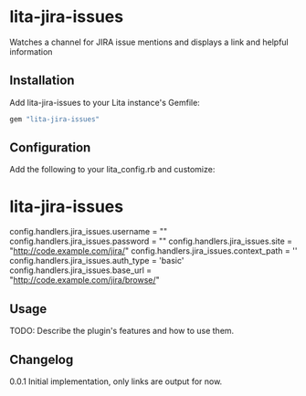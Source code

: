 # lita-jira-issues

Watches a channel for JIRA issue mentions and displays a link and helpful information

## Installation

Add lita-jira-issues to your Lita instance's Gemfile:

``` ruby
gem "lita-jira-issues"
```

## Configuration

Add the following to your lita_config.rb and customize:
  # lita-jira-issues
  config.handlers.jira_issues.username = "<jira user name>"
  config.handlers.jira_issues.password = "<password>"
  config.handlers.jira_issues.site = "http://code.example.com/jira/"
  config.handlers.jira_issues.context_path = ''
  config.handlers.jira_issues.auth_type = 'basic'
  config.handlers.jira_issues.base_url = "http://code.example.com/jira/browse/"

## Usage

TODO: Describe the plugin's features and how to use them.


## Changelog
  0.0.1 Initial implementation, only links are output for now.
